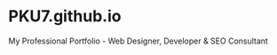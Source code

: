 
PKU7.github.io
==============

My Professional Portfolio - Web Designer, Developer & SEO Consultant

